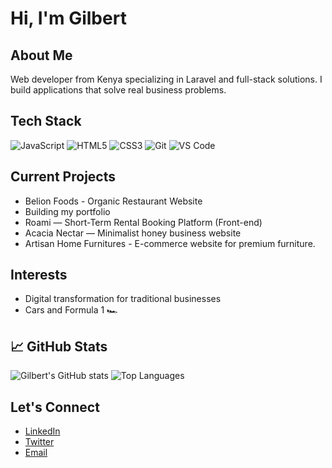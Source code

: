 # Hi, I'm Gilbert 

##  About Me
Web developer from Kenya specializing in Laravel and full-stack solutions. I build applications that solve real business problems.

##  Tech Stack
![JavaScript](https://img.shields.io/badge/JavaScript-F7DF1E?style=for-the-badge&logo=javascript&logoColor=black)
![HTML5](https://img.shields.io/badge/HTML5-E34F26?style=for-the-badge&logo=html5&logoColor=white)
![CSS3](https://img.shields.io/badge/CSS3-1572B6?style=for-the-badge&logo=css3&logoColor=white)
![Git](https://img.shields.io/badge/Git-F05032?style=for-the-badge&logo=git&logoColor=white)
![VS Code](https://img.shields.io/badge/VS%20Code-007ACC?style=for-the-badge&logo=visual-studio-code&logoColor=white)

##  Current Projects
-  Belion Foods - Organic Restaurant Website
-  Building my portfolio
-  Roami — Short-Term Rental Booking Platform (Front-end)
-  Acacia Nectar — Minimalist honey business website
-  Artisan Home Furnitures - E-commerce website for premium furniture.


##  Interests
- Digital transformation for traditional businesses
- Cars and Formula 1 🏎

## 📈 GitHub Stats
![Gilbert's GitHub stats](https://github-readme-stats.vercel.app/api?username=TallamGilbert&show_icons=true&theme=radical)
![Top Languages](https://github-readme-stats.vercel.app/api/top-langs/?username=TallamGilbert&layout=compact&theme=radical)



##  Let's Connect
-  [LinkedIn](https://linkedin.com/in/gilbert-tallam)
-  [Twitter](https://twitter.com/your-twitter)
-  [Email](mailto:your-email@example.com)
